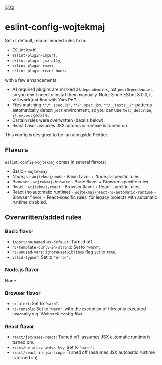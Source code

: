 [![CI](https://github.com/wojtekmaj/eslint-config-wojtekmaj/workflows/CI/badge.svg)](https://github.com/wojtekmaj/eslint-config-wojtekmaj/actions)

# eslint-config-wojtekmaj

Set of default, recommended rules from:
* ESLint itself,
* `eslint-plugin-import`,
* `eslint-plugin-jsx-a11y`,
* `eslint-plugin-react`,
* `eslint-plugin-react-hooks`

with a few enhancements:
* All required plugins are marked as `dependencies`, not `peerDependencies`, so you don't need to install them manually.
  Note: Since ESLint 8.0.0, it will work just fine with Yarn PnP.
* Files matching `**/*.spec.js'`, `**/*.spec.jsx`, `**/__tests__/*` patterns automatically detect `jest` environment, so you can use `test`, `describe`, `it`, `expect` globals.
* Certain rules were overwritten (details below).
* React flavor assumes JSX automatic runtime is turned on.

This config is designed to be run alongside Prettier.

## Flavors

`eslint-config-wojtekmaj` comes in several flavors:

* Basic - `wojtekmaj`
* Node.js - `wojtekmaj/node` - Basic flavor + Node.js-specific rules.
* Browser - `wojtekmaj/browser` - Basic flavor + Browser-specific rules.
* React - `wojtekmaj/react` - Browser flavor + React-specific rules.
* React (no automatic runtime) - `wojtekmaj/react-no-automatic-runtime` - Browser flavor + React-specific rules, for legacy projects with automatic runtime disabled.

## Overwritten/added rules

### Basic flavor

* `import/no-named-as-default`: Turned off.
* `no-template-curly-in-string`: Set to `"warn"`.
* `no-unused-vars`: `ignoreRestSiblings` flag set to `true`.
* `valid-typeof`: Set to `"error"`.

### Node.js flavor

None

### Browser flavor

* `no-alert`: Set to `"warn"`.
* `no-console`: Set to `"warn"`, with the exception of files only executed internally e.g. Webpack config files.

### React flavor

* `react/jsx-uses-react`: Turned off (assumes JSX automatic runtime is turned on).
* `react/no-array-index-key`: Set to `"warn"`.
* `react/react-in-jsx-scope`: Turned off (assumes JSX automatic runtime is turned on).
